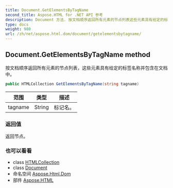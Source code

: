 ```yaml
---
title: Document.GetElementsByTagName
second_title: Aspose.HTML for .NET API 参考
description: Document 方法. 按文档顺序返回所有元素的节点列表这些元素具有给定的标签名称并包含在文档中
type: docs
weight: 980
url: /zh/net/aspose.html.dom/document/getelementsbytagname/
---
```

## Document.GetElementsByTagName method

按文档顺序返回所有元素的节点列表，这些元素具有给定的标签名称并包含在文档中。

```csharp
public HTMLCollection GetElementsByTagName(string tagname)
```

| 范围 | 类型 | 描述 |
| --- | --- | --- |
| tagname | String | 标记名。 |

### 返回值

返回节点。

### 也可以看看

* class [HTMLCollection](../../../aspose.html.collections/htmlcollection/)
* class [Document](../)
* 命名空间 [Aspose.Html.Dom](../../document/)
* 部件 [Aspose.HTML](../../../)


